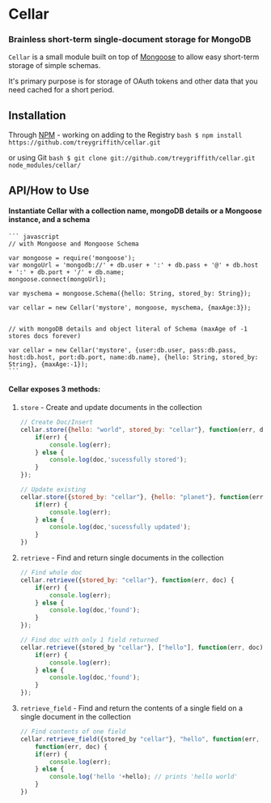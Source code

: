 Cellar
==============
### Brainless short-term single-document storage for MongoDB

`Cellar` is a small module built on top of [Mongoose](http://www.mongoosejs.com) to allow easy short-term storage of simple schemas.

It's primary purpose is for storage of OAuth tokens and other data that you need cached for a short period.

Installation
-------------

Through [NPM](http://www.npmjs.org) - working on adding to the Registry
	``` bash
	$ npm install https://github.com/treygriffith/cellar.git
	```

 or using Git
	``` bash
	$ git clone git://github.com/treygriffith/cellar.git node_modules/cellar/
	```

API/How to Use
-----------

#### Instantiate Cellar with a collection name, mongoDB details or a Mongoose instance, and a schema

	``` javascript
	// with Mongoose and Mongoose Schema

	var mongoose = require('mongoose');
	var mongoUrl = 'mongodb://' + db.user + ':' + db.pass + '@' + db.host + ':' + db.port + '/' + db.name;
	mongoose.connect(mongoUrl);

	var myschema = mongoose.Schema({hello: String, stored_by: String});

	var cellar = new Cellar('mystore', mongoose, myschema, {maxAge:3});


	// with mongoDB details and object literal of Schema (maxAge of -1 stores docs forever)

	var cellar = new Cellar('mystore', {user:db.user, pass:db.pass, host:db.host, port:db.port, name:db.name}, {hello: String, stored_by: String}, {maxAge:-1});
	```

#### Cellar exposes 3 methods:

1. `store` - Create and update documents in the collection

	``` javascript
	// Create Doc/Insert
	cellar.store({hello: "world", stored_by: "cellar"}, function(err, doc) {
		if(err) {
			console.log(err);
		} else {
			console.log(doc,'sucessfully stored');
		}
	});

	// Update existing
	cellar.store({stored_by: "cellar"}, {hello: "planet"}, function(err, doc) {
		if(err) {
			console.log(err);
		} else {
			console.log(doc,'sucessfully updated');
		}
	})
	```

2. `retrieve` - Find and return single documents in the collection

	``` javascript
	// Find whole doc
	cellar.retrieve({stored_by: "cellar"}, function(err, doc) {
		if(err) {
			console.log(err);
		} else {
			console.log(doc,'found');
		}
	});

	// Find doc with only 1 field returned
	cellar.retrieve({stored_by "cellar"}, ["hello"], function(err, doc) {
		if(err) {
			console.log(err);
		} else {
			console.log(doc,'found');
		}
	});
	```

3. `retrieve_field` - Find and return the contents of a single field on a single document in the collection

	``` javascript
	// Find contents of one field
	cellar.retrieve_field({stored_by "cellar"}, "hello", function(err, hello) {
		function(err, doc) {
		if(err) {
			console.log(err);
		} else {
			console.log('hello '+hello); // prints 'hello world'
		}
	})
	```
